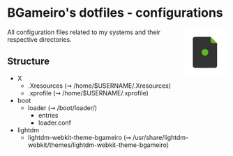 # BGameiro's dotfiles - configurations

<img style="filter:hue-rotate(250deg)" align="right" width="100" height="auto" src="../Media/Repo/dotfiles-logo.png">

All configuration files related to my systems and their respective directories.

## Structure

*   X
    *   .Xresources (&#8669; /home/$USERNAME/.Xresources)
    *   .xprofile (&#8669; /home/$USERNAME/.xprofile)
*   boot
    *   loader (&#8669; /boot/loader/)
        *   entries
        *   loader.conf
*   lightdm
    *   lightdm-webkit-theme-bgameiro (&#8669; /usr/share/lightdm-webkit/themes/lightdm-webkit-theme-bgameiro)